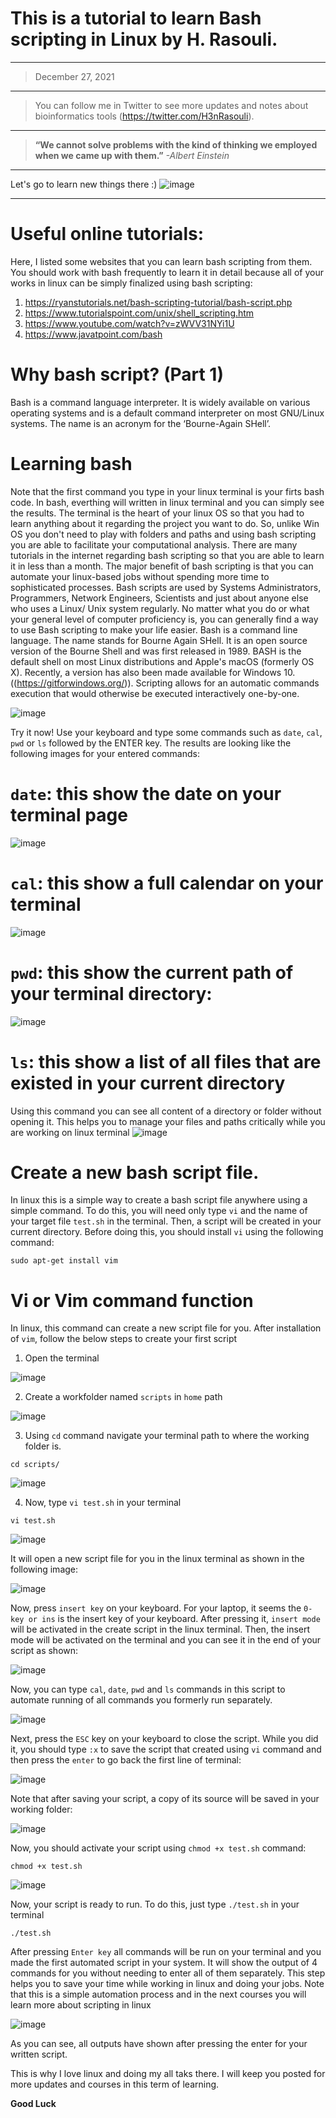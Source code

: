 # This is a tutorial to learn Bash scripting in Linux by H. Rasouli. 
******************************************************************
> December 27, 2021
******************************************************************
> You can follow me in Twitter to see more updates and notes about bioinformatics tools (https://twitter.com/H3nRasouli).
******************************************************************
> **“We cannot solve problems with the kind of thinking we employed when we came up with them.”** 
 *-Albert Einstein*
 ******************************************************************
 Let's go to learn new things there :)
 ![image](https://user-images.githubusercontent.com/17006122/147473546-2ed0caa7-3178-4dd6-86af-60c359ff0b73.png)

******************************************************************
# Useful online tutorials:

Here, I listed some websites that you can learn bash scripting from them. You should work with bash frequently to learn it in detail because all of your works in linux can be simply finalized using bash scripting:
1. https://ryanstutorials.net/bash-scripting-tutorial/bash-script.php
2. https://www.tutorialspoint.com/unix/shell_scripting.htm
3. https://www.youtube.com/watch?v=zWVV31NYi1U
4. https://www.javatpoint.com/bash

# Why bash script? (Part 1)
Bash is a command language interpreter. It is widely available on various operating systems and is a default command interpreter on most GNU/Linux systems. The name is an acronym for the ‘Bourne-Again SHell’.
 
# Learning bash

Note that the first command you type in your linux terminal is your firts bash code. In bash, everthing will written in linux terminal and you can simply see the results. The terminal is the heart of your linux OS so that you had to learn anything about it regarding the project you want to do. So, unlike Win OS you don't need to play with folders and paths and using bash scripting you are able to facilitate your computational analysis. There are many tutorials in the internet regarding bash scripting so that you are able to learn it in less than a month. The major benefit of bash scripting is that you can automate your linux-based jobs without spending more time to sophisticated processes. 
Bash scripts are used by Systems Administrators, Programmers, Network Engineers, Scientists and just about anyone else who uses a Linux/ Unix system regularly. No matter what you do or what your general level of computer proficiency is, you can generally find a way to use Bash scripting to make your life easier. Bash is a command line language. The name stands for Bourne Again SHell. It is an open source version of the Bourne Shell and was first released in 1989.
BASH is the default shell on most Linux distributions and Apple's macOS (formerly OS X). Recently, a version has also been made available for Windows 10.((https://gitforwindows.org/)). Scripting allows for an automatic commands execution that would otherwise be executed interactively one-by-one.

![image](https://user-images.githubusercontent.com/17006122/147474281-22e7e4e1-4321-49e8-b550-6ae279df8aa8.png)


Try it now! Use your keyboard and type some commands such as `date`, `cal`, `pwd` or `ls` followed by the ENTER key. The results are looking like the following images for your entered commands:

# `date`: this show the date on your terminal page

![image](https://user-images.githubusercontent.com/17006122/147476028-4501c83c-bbfd-465c-9c1b-6031ce9c8747.png)

# `cal`: this show a full calendar on your terminal

![image](https://user-images.githubusercontent.com/17006122/147476089-85c52f18-3e9b-4147-b8ed-ee67945472d6.png)

# `pwd`: this show the current path of your terminal directory:

![image](https://user-images.githubusercontent.com/17006122/147476208-0ba39ac1-b5ff-474c-afd9-7d25a4a79f55.png)

# `ls`: this show a list of all files that are existed in your current directory

Using this command you can see all content of a directory or folder without opening it. This helps you to manage your files and paths critically while you are working on linux terminal
![image](https://user-images.githubusercontent.com/17006122/147476282-6ec066c7-1d87-494a-b1aa-a1a345dfda4d.png)


# Create a new bash script file.
In linux this is a simple way to create a bash script file anywhere using a simple command. To do this, you will need only type `vi` and the name of your target file `test.sh` in the terminal. Then, a script will be created in your current directory. Before doing this, you should install `vi` using the following command:

`````
sudo apt-get install vim 
`````
# Vi or Vim command function
In linux, this command can create a new script file for you. After installation of `vim`, follow the below steps to create your first script
1. Open the terminal

![image](https://user-images.githubusercontent.com/17006122/147480789-b7176ca5-9475-45f3-9639-06b4d0294931.png)

2. Create a workfolder named `scripts` in `home` path

![image](https://user-images.githubusercontent.com/17006122/147480854-6e35f3ca-d283-40ec-b113-257d1d1b2d6a.png)

3. Using `cd` command navigate your terminal path to where the working folder is. 

````
cd scripts/
````

![image](https://user-images.githubusercontent.com/17006122/147480936-fab60599-80d2-4a67-8556-2bafc24e3d03.png)

4. Now, type `vi test.sh` in your terminal

````
vi test.sh
````

![image](https://user-images.githubusercontent.com/17006122/147481040-f56a7432-d367-4efe-9e85-bab972677bfc.png)


It will open a new script file for you in the linux terminal as shown in the following image:

![image](https://user-images.githubusercontent.com/17006122/147481100-246a1092-ba63-41cd-837e-587c1cc64895.png)


Now, press `insert key` on your keyboard. For your laptop, it seems the `0-key or ins` is the insert key of your keyboard. After pressing it, `insert mode` will be activated in the create script in the linux terminal. Then, the insert mode will be activated on the terminal and you can see it in the end of your script as shown:

![image](https://user-images.githubusercontent.com/17006122/147481318-312b9ee3-cc75-447d-b03b-9ecc59ec70f2.png)

Now, you can type `cal`, `date`, `pwd` and `ls` commands in this script to automate running of all commands you formerly run separately. 

![image](https://user-images.githubusercontent.com/17006122/147481646-5850096d-ac7d-4867-a2a5-fc574e3ba84d.png)


Next, press the `ESC` key on your keyboard to close the script. While you did it, you should type `:x` to save the script that created using `vi` command and then press the `enter` to go back the first line of terminal:

![image](https://user-images.githubusercontent.com/17006122/147481834-c80aa9b5-327d-4d4f-a7a7-dcc566b04a3d.png)

Note that after saving your script, a copy of its source will be saved in your working folder:

![image](https://user-images.githubusercontent.com/17006122/147481995-4c233746-3e2e-4947-ac27-1ed90071e932.png)


Now, you should activate your script using `chmod +x test.sh` command:

````
chmod +x test.sh
````

![image](https://user-images.githubusercontent.com/17006122/147482024-380678ef-5472-451b-beaf-cfde8c4cdbe8.png)

Now, your script is ready to run. To do this, just type `./test.sh` in your terminal 

````
./test.sh
````

After pressing `Enter key` all commands will be run on your terminal and you made the first automated script in your system. It will show the output of 4 commands for you without needing to enter all of them separately. This step helps you to save your time while working in linux and doing your jobs. Note that this is a simple automation process and in the next courses you will learn more about scripting in linux

![image](https://user-images.githubusercontent.com/17006122/147482320-f8a0a7f4-ceb2-4daf-9185-ccf4ab8a68e5.png)


As you can see, all outputs have shown after pressing the enter for your written script. 

This is why I love linux and doing my all taks there. I will keep you posted for more updates and courses in this term of learning. 


**Good Luck**





